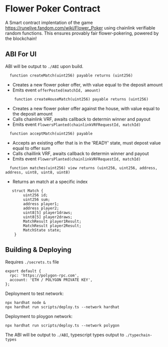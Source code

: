 # Flower Poker Contract

A Smart contract implentation of the game https://runelive.fandom.com/wiki/Flower_Poker using chainlink verifiable random functions. This ensures provably fair flower-pokering, powered by the blockchain!

## ABI For UI
ABI will be output to `./ABI` upon build.

```
  function createMatch(uint256) payable returns (uint256)
```
- Creates a new flower poker offer, with value equal to the deposit amount
- Emits event `offerPosted(matchId, amount)` 

```
    function createHouseMatch(uint256) payable returns (uint256)
```
- Creates a new flower poker offer against the house, with value equal to the deposit amount
- Calls chainlink VRF, awaits callback to determin winner and payout
- Emits event `FlowersPlanted(chainlinkVRFRequestId, matchId)` 

```
  function acceptMatch(uint256) payable
```
- Accepts an existing offer that is in the 'READY' state, must depost value equal to offer sum
- Calls chaillink VRF, awaits callback to determin winner and payout
- Emits event `FlowersPlanted(chainlinkVRFRequestId, matchId)` 

```
  function matches(uint256) view returns (uint256, uint256, address, address, uint8, uint8, uint8)
```
- Returns an match at a specific index
```
   struct Match {
        uint256 id;
        uint256 sum;
        address player1;
        address player2;
        uint8[5] player1draws;
        uint8[5] player2draws;
        MatchResult player1Result;
        MatchResult player2Result;
        MatchState state;
    }
```

## Building & Deploying

Requires `./secrets.ts` file

```
export default {
  rpc: 'https://polygon-rpc.com',
  account: 'ETH / POLYGON PRIVATE KEY',
};
```

Deployment to test network:
```shell
npx hardhat node &
npx hardhat run scripts/deploy.ts --network hardhat
```

Deployment to ploygon network:
```shell
npx hardhat run scripts/deploy.ts --network polygon
```

The ABI will be output to `./ABI`,
typescript types output to `./typechain-types`

